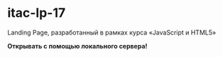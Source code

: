 # itac-lp-17
Landing Page, разработанный в рамках курса «JavaScript и HTML5»

**Открывать с помощью локального сервера!**
